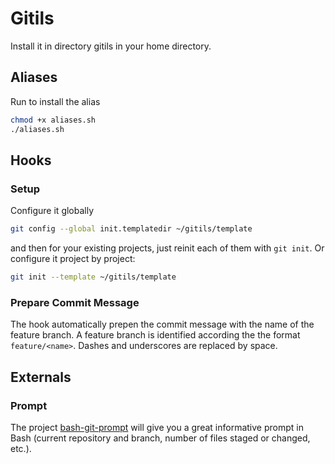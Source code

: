# Gitils

Install it in directory gitils in your home directory.

## Aliases

Run to install the alias
```bash
chmod +x aliases.sh
./aliases.sh
```

## Hooks

### Setup

Configure it globally

```bash
git config --global init.templatedir ~/gitils/template
```

and then for your existing projects, just reinit each of them with `git init`.
Or configure it project by project:

```bash
git init --template ~/gitils/template
```

### Prepare Commit Message

The hook automatically prepen the commit message with the name of the feature
branch. A feature branch is identified according the the format `feature/<name>`.
Dashes and underscores are replaced by space.

## Externals

### Prompt

The project [bash-git-prompt](https://github.com/magicmonty/bash-git-prompt)
will give you a great informative prompt in Bash (current repository and branch,
number of files staged or changed, etc.).
